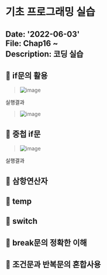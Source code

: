 기초 프로그래밍 실습
==========================
Date: '2022-06-03'  
File: Chap16 ~  
Description: 코딩 실습
---------------------------
## :wrench: if문의 활용 
> ![image](https://user-images.githubusercontent.com/96763658/171781973-7db9c9e6-0c77-433f-8273-772f88550730.png)  
  
실행결과  
> ![image](https://user-images.githubusercontent.com/96763658/171781929-c8319f9a-94f0-4477-b150-6ffa5705b196.png)

## :wrench: 중첩 if문
> ![image](https://user-images.githubusercontent.com/96763658/171782128-8ae8b251-0f21-4c9c-8689-df20f27dc332.png)  
  
실행결과
## :wrench: 삼항연산자
## :wrench: temp
## :wrench: switch   
## :wrench: break문의 정확한 이해
## :wrench: 조건문과 반복문의 혼합사용
>   
>   
>   
>   
